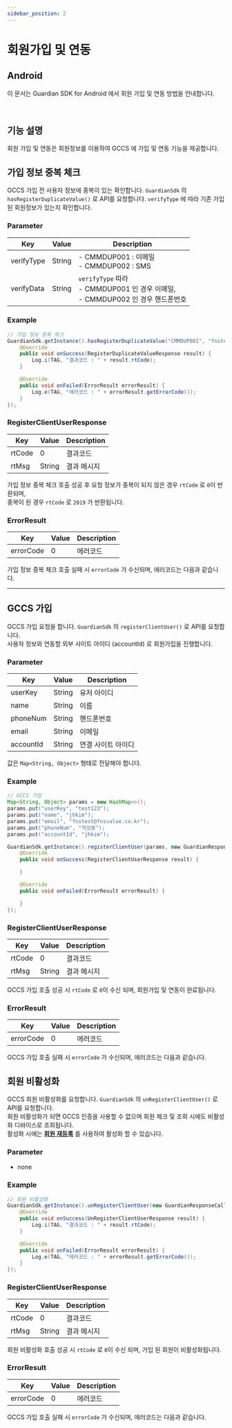 ```yaml
---
sidebar_position: 2
---
```

# 회원가입 및 연동

## Android
이 문서는 Guardian SDK for Android 에서 회원 가입 및 연동 방법을 안내합니다.

<br/>

## 기능 설명
회원 가입 및 연동은 회원정보를 이용하여 GCCS 에 가입 및 연동 기능을 제공합니다.

## 가입 정보 중복 체크
GCCS 가입 전 사용자 정보에 중복이 있는 확인합니다. `GuardianSdk` 의 `hasRegisterDuplicateValue()` 로 API를 요청합니다.
`verifyType` 에 따라 기존 가입된 회원정보가 있는지 확인합니다.

### Parameter
|Key|Value|Description|
|------|---|---|
|verifyType|String|- CMMDUP001 : 이메일<br/> - CMMDUP002 : SMS|
|verifyData|String|`verifyType` 따라<br/>- CMMDUP001 인 경우 이메일, <br/>- CMMDUP002 인 경우 핸드폰번호|

### Example
```java
// 가입 정보 중복 체크
GuardianSdk.getInstance().hasRegisterDuplicateValue("CMMDUP001", "fnstest@fnsvalue.co.kr", new GuardianResponseCallback<RegisterDuplicateValueResponse>() {
    @Override
    public void onSuccess(RegisterDuplicateValueResponse result) {
        Log.i(TAG, "결과코드 : " + result.rtCode);
    }

    @Override
    public void onFailed(ErrorResult errorResult) {
        Log.e(TAG, "에러코드 : " + errorResult.getErrorCode());
    }
});
```
### RegisterClientUserResponse
|Key|Value|Description|
|------|---|---|
|rtCode|0|결과코드|
|rtMsg|String|결과 메시지|
가입 정보 중복 체크 호출 성공 후 요청 정보가 중복이 되지 않은 경우 `rtCode` 로 `0`이 반환되며,   
중복이 된 경우 `rtCode` 로 `2019` 가 반환됩니다.

### ErrorResult
|Key|Value|Description|
|------|---|---|
|errorCode|0|에러코드|

가입 정보 중복 체크 호출 실패 시 `errorCode` 가 수신되며, 에러코드는 다음과 같습니다.

---

## GCCS 가입
GCCS 가입 요청을 합니다. `GuardianSdk` 의 `registerClientUser()` 로 API를 요청합니다.   
사용자 정보와 연동할 외부 사이트 아이디 (accountId) 로 회원가입을 진행합니다.
### Parameter
|Key|Value|Description|
|------|---|---|
|userKey|String|유저 아이디|
|name|String|이름|
|phoneNum|String|핸드폰번호|
|email|String|이메일|
|accountId|String|연결 사이트 아이디
값은 `Map<String, Object>` 형태로 전달해야 합니다.

### Example
```java
// GCCS 가입
Map<String, Object> params = new HashMap<>();
params.put("userKey", "test123");
params.put("name", "jhkim");
params.put("email", "fnstest@fnsvalue.co.kr");
params.put("phoneNum", "작성중");
params.put("accountId", "jhkim");

GuardianSdk.getInstance().registerClientUser(params, new GuardianResponseCallback<RegisterClientUserResponse>() {
    @Override
    public void onSuccess(RegisterClientUserResponse result) {

    }

    @Override
    public void onFailed(ErrorResult errorResult) {

    }
});
```
### RegisterClientUserResponse
|Key|Value|Description|
|------|---|---|
|rtCode|0|결과코드|
|rtMsg|String|결과 메시지|
GCCS 가입 호출 성공 시 `rtCode` 로 `0`이 수신 되며, 회원가입 및 연동이 완료됩니다.

### ErrorResult
|Key|Value|Description|
|------|---|---|
|errorCode|0|에러코드|

GCCS 가입 호출 실패 시 `errorCode` 가 수신되며, 에러코드는 다음과 같습니다.

## 회원 비활성화
GCCS 회원 비활성화를 요청합니다. `GuardianSdk` 의 `unRegisterClientUser()` 로 API를 요청합니다.   
회원 비활성화가 되면 GCCS 인증을 사용할 수 없으며 회원 체크 및 조회 시에도 비활성화 디바이스로 조회됩니다.  
활성화 시에는 **[회원 재등록](http://localhost:3000/docs/user/reregister)** 를 사용하여 활성화 할 수 있습니다.
### Parameter
- none

### Example
```java
// 회원 비활성화
GuardianSdk.getInstance().unRegisterClientUser(new GuardianResponseCallback<UnRegisterClientUserResponse>() {
    @Override
    public void onSuccess(UnRegisterClientUserResponse result) {
        Log.i(TAG, "결과코드 : " + result.rtCode);
    }

    @Override
    public void onFailed(ErrorResult errorResult) {
        Log.e(TAG, "에러코드 : " + errorResult.getErrorCode());
    }
});
```
### RegisterClientUserResponse
|Key|Value|Description|
|------|---|---|
|rtCode|0|결과코드|
|rtMsg|String|결과 메시지|
회원 비활성화 호출 성공 시 `rtCode` 로 `0`이 수신 되며, 가입 된 회원이 비활성화됩니다.

### ErrorResult
|Key|Value|Description|
|------|---|---|
|errorCode|0|에러코드|

GCCS 가입 호출 실패 시 `errorCode` 가 수신되며, 에러코드는 다음과 같습니다.

